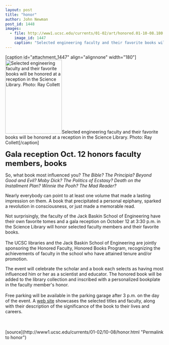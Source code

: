 ```yaml
---
layout: post
title: "honor"
author: John Newman
post_id: 1448
images:
  - file: http://www1.ucsc.edu/currents/01-02/art/honored.01-10-08.180.jpg
    image_id: 1447
    caption: "Selected engineering faculty and their favorite books will be honored at a reception in the Science Library. Photo: Ray Collett"
---
```


[caption id="attachment_1447" align="alignnone" width="180"]<a href="http://localhost/mysite/wp-content/uploads/2001/10/honored.01-10-08.180.jpg"><img class="size-full wp-image-1447" src="http://localhost/mysite/wp-content/uploads/2001/10/honored.01-10-08.180.jpg" alt="Selected engineering faculty and their favorite books will be honored at a reception in the Science Library. Photo: Ray Collett" width="180" height="234" /></a>Selected engineering faculty and their favorite books will be honored at a reception in the Science Library. Photo: Ray Collett[/caption]
<p>
  <font size="5"><b>Gala reception Oct. 12 honors faculty members, books</b></font>
</p>
<p>
  So, what book most influenced you? <i>The Bible? The Principia? Beyond Good and Evil? Moby Dick? The Politics of Ecstasy? Death on the Installment Plan? Winnie the Pooh? The Mad Reader?</i>
</p>Nearly everybody can point to at least one volume that made a lasting impression on them. A book that precipitated a personal epiphany, sparked a revolution in consciousness, or just made a memorable read.
<p>
  Not surprisingly, the faculty of the Jack Baskin School of Engineering have their own favorite tomes and a gala reception on October 12 at 3:30 p.m. in the Science Library will honor selected faculty members and their favorite books.<br>
  <br>
  The UCSC libraries and the Jack Baskin School of Engineering are jointly sponsoring the Honored Faculty, Honored Books Program, recognizing the achievements of faculty in the school who have attained tenure and/or promotion.
</p>
<p>
  The event will celebrate the scholar and a book each selects as having most influenced him or her as a scientist and educator. The honored book will be added to the library collection and inscribed with a personalized bookplate in the faculty member's honor.<br>
  <br>
  Free parking will be available in the parking garage after 3 p.m. on the day of the event. A <a href="http://library.ucsc.edu/science/honor/">web site</a> showcases the selected titles and faculty, along with their description of the significance of the book to their lives and careers.<b><br></b><br>
  <br>

</p>
[source](http://www1.ucsc.edu/currents/01-02/10-08/honor.html "Permalink to honor")
